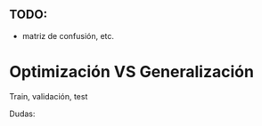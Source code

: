 ## TODO:
- matriz de confusión, etc.

Optimización VS Generalización
===============================
Train, validación, test



Dudas:

